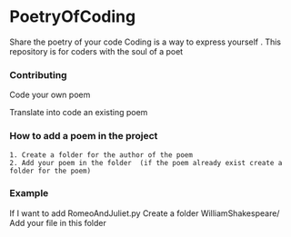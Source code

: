 # PoetryOfCoding
Share the  poetry of your code
Coding is a way to express yourself . This repository is for coders with the soul of a poet 


### Contributing 
Code your own poem  

Translate into code an existing poem 

### How to add a poem in the project 
    1. Create a folder for the author of the poem
    2. Add your poem in the folder  (if the poem already exist create a folder for the poem) 
### Example 
  If I want to add RomeoAndJuliet.py 
  Create a folder WilliamShakespeare/
  Add your file in this folder 
